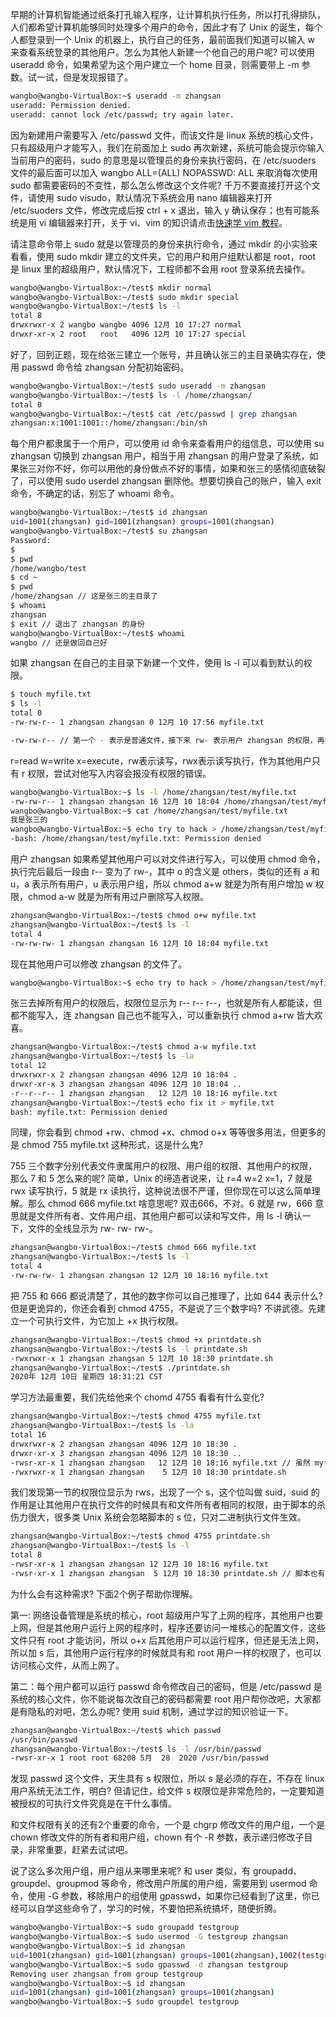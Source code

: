早期的计算机智能通过纸条打孔输入程序，让计算机执行任务，所以打孔得排队，人们都希望计算机能够同时处理多个用户的命令，因此才有了 Unix 的诞生，每个人都登录到一个 Unix 的机器上，执行自己的任务，最前面我们知道可以输入 w 来查看系统登录的其他用户。怎么为其他人新建一个他自己的用户呢? 可以使用 useradd 命令，如果希望为这个用户建立一个 home 目录，则需要带上 -m 参数。试一试，但是发现报错了。

```bash
wangbo@wangbo-VirtualBox:~$ useradd -m zhangsan
useradd: Permission denied.
useradd: cannot lock /etc/passwd; try again later.
```

因为新建用户需要写入 /etc/passwd 文件，而该文件是 linux 系统的核心文件，只有超级用户才能写入，我们在前面加上 sudo 再次新建，系统可能会提示你输入当前用户的密码，sudo 的意思是以管理员的身份来执行密码，在 /etc/suoders 文件的最后面可以加入 wangbo ALL=(ALL) NOPASSWD: ALL 来取消每次使用 sudo 都需要密码的不变性，那么怎么修改这个文件呢? 千万不要直接打开这个文件，请使用  sudo visudo，默认情况下系统会用 nano 编辑器来打开 /etc/suoders 文件，修改完成后按 ctrl + x 退出，输入 y 确认保存；也有可能系统是用 vi 编辑器来打开，关于 vi、vim 的知识请点击[快速学 vim 教程](http://www.develop-developer.com/topics/tbSWMYeRubuDotbvn)。

请注意命令带上 sudo 就是以管理员的身份来执行命令，通过 mkdir 的小实验来看看，使用 sudo mkdir 建立的文件夹，它的用户和用户组默认都是 root，root 是 linux 里的超级用户，默认情况下，工程师都不会用 root 登录系统去操作。

```bash
wangbo@wangbo-VirtualBox:~/test$ mkdir normal
wangbo@wangbo-VirtualBox:~/test$ sudo mkdir special
wangbo@wangbo-VirtualBox:~/test$ ls -l
total 8
drwxrwxr-x 2 wangbo wangbo 4096 12月 10 17:27 normal
drwxr-xr-x 2 root   root   4096 12月 10 17:27 special
```

好了，回到正题，现在给张三建立一个账号，并且确认张三的主目录确实存在，使用 passwd 命令给 zhangsan 分配初始密码。

```bash
wangbo@wangbo-VirtualBox:~/test$ sudo useradd -m zhangsan
wangbo@wangbo-VirtualBox:~/test$ ls -l /home/zhangsan/
total 0
wangbo@wangbo-VirtualBox:~/test$ cat /etc/passwd | grep zhangsan
zhangsan:x:1001:1001::/home/zhangsan:/bin/sh
```

每个用户都隶属于一个用户，可以使用 id 命令来查看用户的组信息，可以使用 su zhangsan 切换到 zhangsan 用户，相当于用 zhangsan 的用户登录了系统，如果张三对你不好，你可以用他的身份做点不好的事情，如果和张三的感情彻底破裂了，可以使用 sudo userdel zhangsan 删除他。想要切换自己的账户，输入 exit 命令，不确定的话，别忘了 whoami 命令。

```bash
wangbo@wangbo-VirtualBox:~/test$ id zhangsan
uid=1001(zhangsan) gid=1001(zhangsan) groups=1001(zhangsan) 
wangbo@wangbo-VirtualBox:~/test$ su zhangsan
Password:
$
$ pwd
/home/wangbo/test
$ cd ~
$ pwd
/home/zhangsan // 这是张三的主目录了
$ whoami
zhangsan
$ exit // 退出了 zhangsan 的身份
wangbo@wangbo-VirtualBox:~/test$ whoami
wangbo // 还是做回自己好
```

如果 zhangsan 在自己的主目录下新建一个文件，使用 ls -l 可以看到默认的权限。

```bash
$ touch myfile.txt
$ ls -l
total 0
-rw-rw-r-- 1 zhangsan zhangsan 0 12月 10 17:56 myfile.txt
```

```bash
-rw-rw-r-- // 第一个 - 表示是普通文件，接下来 rw- 表示用户 zhangsan 的权限，再接下来 rw- 表示用户组 zhangsan 其他用户成员的权限，最后 r-- 表示其他用户
```

r=read w=write x=execute，rw表示读写，rwx表示读写执行，作为其他用户只有 r 权限，尝试对他写入内容会报没有权限的错误。

```bash
wangbo@wangbo-VirtualBox:~$ ls -l /home/zhangsan/test/myfile.txt
-rw-rw-r-- 1 zhangsan zhangsan 16 12月 10 18:04 /home/zhangsan/test/myfile.txt
wangbo@wangbo-VirtualBox:~$ cat /home/zhangsan/test/myfile.txt
我是张三的
wangbo@wangbo-VirtualBox:~$ echo try to hack > /home/zhangsan/test/myfile.txt
-bash: /home/zhangsan/test/myfile.txt: Permission denied
```

用户 zhangsan 如果希望其他用户可以对文件进行写入，可以使用 chmod 命令，执行完后最后一段由 r-- 变为了 rw-，其中 o 的含义是 others，类似的还有 a 和 u，a 表示所有用户，u 表示用户组，所以 chmod a+w 就是为所有用户增加 w 权限，chmod a-w 就是为所有用过户删除写入权限。

```bash
zhangsan@wangbo-VirtualBox:~/test$ chmod o+w myfile.txt
zhangsan@wangbo-VirtualBox:~/test$ ls -l
total 4
-rw-rw-rw- 1 zhangsan zhangsan 16 12月 10 18:04 myfile.txt
```

现在其他用户可以修改 zhangsan 的文件了。

```bash
wangbo@wangbo-VirtualBox:~$ echo try to hack > /home/zhangsan/test/myfile.txt
```

张三去掉所有用户的权限后，权限位显示为 r-- r-- r--，也就是所有人都能读，但都不能写入，连 zhangsan 自己也不能写入，可以重新执行 chmod a+rw 皆大欢喜。

```bash
zhangsan@wangbo-VirtualBox:~/test$ chmod a-w myfile.txt
zhangsan@wangbo-VirtualBox:~/test$ ls -la
total 12
drwxrwxr-x 2 zhangsan zhangsan 4096 12月 10 18:04 .
drwxr-xr-x 3 zhangsan zhangsan 4096 12月 10 18:04 ..
-r--r--r-- 1 zhangsan zhangsan   12 12月 10 18:16 myfile.txt
zhangsan@wangbo-VirtualBox:~/test$ echo fix it > myfile.txt
bash: myfile.txt: Permission denied
```

同理，你会看到 chmod +rw、chmod +x、chmod o+x 等等很多用法，但更多的是 chmod 755 myfile.txt 这种形式，这是什么鬼? 

755 三个数字分别代表文件隶属用户的权限、用户组的权限、其他用户的权限，那么 7 和 5 怎么来的呢? 简单，Unix 的缔造者说来，让 r=4 w=2 x=1，7 就是 rwx 读写执行，5 就是 rx 读执行，这种说法很不严谨，但你现在可以这么简单理解。那么 chmod 666 myfile.txt 啥意思呢? 双击666，不对。6 就是 rw，666 意思就是文件所有者、文件用户组、其他用户都可以读和写文件，用 ls -l 确认一下，文件的全线显示为 rw- rw- rw-。

```bash
zhangsan@wangbo-VirtualBox:~/test$ chmod 666 myfile.txt
zhangsan@wangbo-VirtualBox:~/test$ ls -l
total 4
-rw-rw-rw- 1 zhangsan zhangsan 12 12月 10 18:16 myfile.txt
```

把 755 和 666 都说清楚了，其他的数字你可以自己推理了，比如 644 表示什么? 但是更诡异的，你还会看到 chmod 4755，不是说了三个数字吗? 不讲武德。先建立一个可执行文件，为它加上 +x 执行权限。

```bash
zhangsan@wangbo-VirtualBox:~/test$ chmod +x printdate.sh
zhangsan@wangbo-VirtualBox:~/test$ ls -l printdate.sh
-rwxrwxr-x 1 zhangsan zhangsan 5 12月 10 18:30 printdate.sh
zhangsan@wangbo-VirtualBox:~/test$ ./printdate.sh
2020年 12月 10日 星期四 18:31:21 CST
```

学习方法最重要，我们先给他来个 chomd 4755 看看有什么变化? 

```bash
zhangsan@wangbo-VirtualBox:~/test$ chmod 4755 myfile.txt
zhangsan@wangbo-VirtualBox:~/test$ ls -la
total 16
drwxrwxr-x 2 zhangsan zhangsan 4096 12月 10 18:30 .
drwxr-xr-x 3 zhangsan zhangsan 4096 12月 10 18:30 ..
-rwsr-xr-x 1 zhangsan zhangsan   12 12月 10 18:16 myfile.txt // 虽然 myfile.txt 不是可执行文件，也加上了 s 权限位
-rwxrwxr-x 1 zhangsan zhangsan    5 12月 10 18:30 printdate.sh
```

我们发现第一节的权限位显示为 rws，出现了一个 s，这个位叫做 suid，suid 的作用是让其他用户在执行文件的时候具有和文件所有者相同的权限，由于脚本的杀伤力很大，很多类 Unix 系统会忽略脚本的 s 位，只对二进制执行文件生效。

```bash
zhangsan@wangbo-VirtualBox:~/test$ chmod 4755 printdate.sh
zhangsan@wangbo-VirtualBox:~/test$ ls -l
total 8
-rwsr-xr-x 1 zhangsan zhangsan 12 12月 10 18:16 myfile.txt
-rwsr-xr-x 1 zhangsan zhangsan  5 12月 10 18:30 printdate.sh // 脚本也有 s 权限位了，别人在执行的时候相当于有 zhangsan 的访问权限
```

为什么会有这种需求? 下面2个例子帮助你理解。

第一: 网络设备管理是系统的核心，root 超级用户写了上网的程序，其他用户也要上网，但是其他用户运行上网的程序时，程序还要访问一堆核心的配置文件，这些文件只有 root 才能访问，所以 o+x 后其他用户可以运行程序，但还是无法上网，所以加 s 后，其他用户运行程序的时候就具有和 root 用户一样的权限了，也可以访问核心文件，从而上网了。

第二：每个用户都可以运行 passwd 命令修改自己的密码，但是 /etc/passwd 是系统的核心文件，你不能说每次改自己的密码都需要 root 用户帮你改吧，大家都是有隐私的对吧，怎么办呢? 使用 suid 机制，通过学过的知识验证一下。

```bash
zhangsan@wangbo-VirtualBox:~/test$ which passwd
/usr/bin/passwd
zhangsan@wangbo-VirtualBox:~/test$ ls -l /usr/bin/passwd
-rwsr-xr-x 1 root root 68208 5月  28  2020 /usr/bin/passwd
```

发现 passwd 这个文件，天生具有 s 权限位，所以 s 是必须的存在，不存在 linux 用户系统无法工作，明白? 但请记住，给文件 s 权限位是非常危险的，一定要知道被授权的可执行文件究竟是在干什么事情。

和文件权限有关的还有2个重要的命令，一个是 chgrp 修改文件的用户组，一个是 chown 修改文件的所有者和用户组，chown 有个 -R 参数，表示递归修改子目录，非常重要，赶紧去试试吧。

说了这么多次用户组，用户组从来哪里来呢? 和 user 类似，有 groupadd、groupdel、groupmod 等命令，修改用户所属的用户组，需要用到 usermod 命令，使用 -G 参数，移除用户的组使用 gpasswd，如果你已经看到了这里，你已经可以自学这些命令了，学习的时候，不要怕把系统搞坏，随便折腾。

```bash
wangbo@wangbo-VirtualBox:~$ sudo groupadd testgroup
wangbo@wangbo-VirtualBox:~$ sudo usermod -G testgroup zhangsan
wangbo@wangbo-VirtualBox:~$ id zhangsan
uid=1001(zhangsan) gid=1001(zhangsan) groups=1001(zhangsan),1002(testgroup)
wangbo@wangbo-VirtualBox:~$ sudo gpasswd -d zhangsan testgroup
Removing user zhangsan from group testgroup
wangbo@wangbo-VirtualBox:~$ id zhangsan
uid=1001(zhangsan) gid=1001(zhangsan) groups=1001(zhangsan)
wangbo@wangbo-VirtualBox:~$ sudo groupdel testgroup
```
